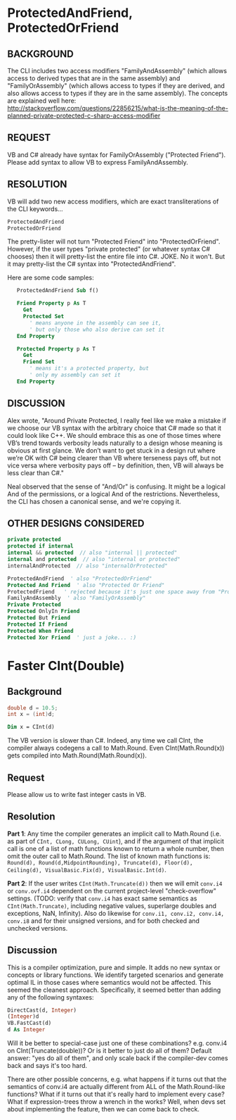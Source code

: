 # ProtectedAndFriend, ProtectedOrFriend

## BACKGROUND

The CLI includes two access modifiers "FamilyAndAssembly" (which allows access to derived types that are in the same assembly) and "FamilyOrAssembly" (which allows access to types if they are derived, and also allows access to types if they are in the same assembly). The concepts are explained well here: http://stackoverflow.com/questions/22856215/what-is-the-meaning-of-the-planned-private-protected-c-sharp-access-modifier

## REQUEST
VB and C# already have syntax for FamilyOrAssembly ("Protected Friend"). Please add syntax to allow VB to express FamilyAndAssembly.

## RESOLUTION
VB will add two new access modifiers, which are exact transliterations of the CLI keywords...

``` vb
ProtectedAndFriend
ProtectedOrFriend
```

The pretty-lister will not turn "Protected Friend" into "ProtectedOrFriend". However, if the user types "private protected" (or whatever syntax C# chooses) then it will pretty-list the entire file into C#. JOKE. No it won't. But it may pretty-list the C# syntax into "ProtectedAndFriend".

Here are some code samples:

``` vb
   ProtectedAndFriend Sub f()

   Friend Property p As T
     Get
     Protected Set
       ' means anyone in the assembly can see it,
       ' but only those who also derive can set it
   End Property

   Protected Property p As T
     Get
     Friend Set
       ' means it's a protected property, but
       ' only my assembly can set it
   End Property
```

## DISCUSSION
Alex wrote, "Around Private Protected, I really feel like we make a mistake if we choose our VB syntax with the arbitrary choice that C# made so that it could look like C++.  We should embrace this as one of those times where VB’s trend towards verbosity leads naturally to a design whose meaning is obvious at first glance. We don’t want to get stuck in a design rut where we’re OK with C# being clearer than VB where terseness pays off, but not vice versa where verbosity pays off – by definition, then, VB will always be less clear than C#."

Neal observed that the sense of "And/Or" is confusing. It might be a logical And of the permissions, or a logical And of the restrictions. Nevertheless, the CLI has chosen a canonical sense, and we're copying it.

## OTHER DESIGNS CONSIDERED

``` c#
private protected
protected if internal
internal && protected  // also "internal || protected"
internal and protected  // also "internal or protected"
internalAndProtected  // also "internalOrProtected"
```
``` vb
ProtectedAndFriend  ' also "ProtectedOrFriend"
Protected And Friend  ' also "Protected Or Friend"
ProtectedFriend   ' rejected because it's just one space away from "Protected Friend"
FamilyAndAssembly  ' also "FamilyOrAssembly"
Private Protected
Protected OnlyIn Friend
Protected But Friend
Protected If Friend
Protected When Friend
Protected Xor Friend  ' just a joke... :)
```


# Faster CInt(Double)

## Background

``` c#
double d = 10.5;
int x = (int)d;
```
``` vb
Dim x = CInt(d)
```

The VB version is slower than C#. Indeed, any time we call CInt, the compiler always codegens a call to Math.Round. Even CInt(Math.Round(x)) gets compiled into Math.Round(Math.Round(x)).

## Request
Please allow us to write fast integer casts in VB.

## Resolution

**Part 1**: Any time the compiler generates an implicit call to Math.Round (i.e. as part of `CInt, CLong, CULong, CUint`), and if the argument of that implicit call is one of a list of math functions known to return a whole number, then omit the outer call to Math.Round. The list of known math functions is: `Round(d), Round(d,MidpointRounding), Truncate(d), Floor(d), Ceiling(d), VisualBasic.Fix(d), VisualBasic.Int(d)`.


**Part 2**: If the user writes `CInt(Math.Truncate(d))` then we will emit `conv.i4` or `conv.ovf.i4` dependent on the current project-level "check-overflow" settings. (TODO: verify that `conv.i4` has exact same semantics as `CInt(Math.Truncate)`, including negative values, superlarge doubles and exceptions, NaN, Infinity). Also do likewise for `conv.i1, conv.i2, conv.i4, conv.i8` and for their unsigned versions, and for both checked and unchecked versions.


## Discussion

This is a compiler optimization, pure and simple. It adds no new syntax or concepts or library functions. We identify targeted scenarios and generate optimal IL in those cases where semantics would not be affected. This seemed the cleanest approach. Specifically, it seemed better than adding any of the following syntaxes:
``` vb
DirectCast(d, Integer)
(Integer)d
VB.FastCast(d)
d As Integer
```

Will it be better to special-case just one of these combinations? e.g. conv.i4 on CInt(Truncate(double))? Or is it better to just do all of them? Default answer: "yes do all of them", and only scale back if the compiler-dev comes back and says it's too hard.

There are other possible concerns, e.g. what happens if it turns out that the semantics of conv.i4 are actually different from ALL of the Math.Round-like functions? What if it turns out that it's really hard to implement every case? What if expression-trees throw a wrench in the works? Well, when devs set about implementing the feature, then we can come back to check.


